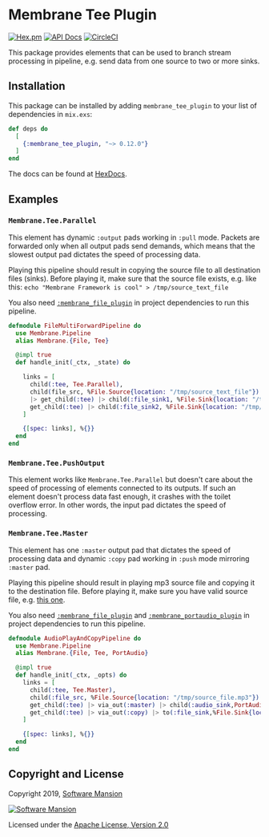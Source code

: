 # Membrane Tee Plugin

[![Hex.pm](https://img.shields.io/hexpm/v/membrane_tee_plugin.svg)](https://hex.pm/packages/membrane_tee_plugin)
[![API Docs](https://img.shields.io/badge/api-docs-yellow.svg?style=flat)](https://hexdocs.pm/membrane_tee_plugin)
[![CircleCI](https://circleci.com/gh/membraneframework/membrane_tee_plugin.svg?style=svg)](https://circleci.com/gh/membraneframework/membrane_tee_plugin)

This package provides elements that can be used to branch stream processing in pipeline, e.g. send data from one source to two or more sinks.

## Installation

This package can be installed by adding `membrane_tee_plugin` to your list of dependencies in `mix.exs`:

```elixir
def deps do
  [
	{:membrane_tee_plugin, "~> 0.12.0"}
  ]
end
```

The docs can be found at [HexDocs](https://hexdocs.pm/membrane_tee_plugin).

## Examples

### `Membrane.Tee.Parallel`

This element has dynamic `:output` pads working in `:pull` mode. Packets are forwarded
only when all output pads send demands, which means that the slowest output pad dictates
the speed of processing data.

Playing this pipeline should result in copying the source file to all destination files (sinks).
Before playing it, make sure that the source file exists, e.g. like this:
`echo "Membrane Framework is cool" > /tmp/source_text_file`

You also need [`:membrane_file_plugin`](https://github.com/membraneframework/membrane_file_plugin) in project dependencies to run this pipeline.

```elixir
defmodule FileMultiForwardPipeline do
  use Membrane.Pipeline
  alias Membrane.{File, Tee}

  @impl true
  def handle_init(_ctx, _state) do

    links = [
      child(:tee, Tee.Parallel),
      child(file_src, %File.Source{location: "/tmp/source_text_file"}) 
      |> get_child(:tee) |> child(:file_sink1, %File.Sink{location: "/tmp/destination_file1"}),
      get_child(:tee) |> child(:file_sink2, %File.Sink{location: "/tmp/destination_file2"})
    ]

    {[spec: links], %{}}
  end
end
```

### `Membrane.Tee.PushOutput`

This element works like `Membrane.Tee.Parallel` but doesn't care about the speed of processing of elements connected to its outputs.
If such an element doesn't process data fast enough, it crashes with the toilet overflow error. In other words, the input pad dictates
the speed of processing.

### `Membrane.Tee.Master`

This element has one `:master` output pad that dictates the speed of processing data
and dynamic `:copy` pad working in `:push` mode mirroring `:master` pad.

Playing this pipeline should result in playing mp3 source file and copying it to the destination file.
Before playing it, make sure you have valid source file, e.g. [this one](https://github.com/membraneframework/membrane-demo/blob/v0.3/sample.mp3).

You also need [`:membrane_file_plugin`](https://github.com/membraneframework/membrane_file_plugin) and [`:membrane_portaudio_plugin`](https://github.com/membraneframework/membrane_portaudio_plugin) in project dependencies to run this pipeline.

```elixir
defmodule AudioPlayAndCopyPipeline do
  use Membrane.Pipeline
  alias Membrane.{File, Tee, PortAudio}

  @impl true
  def handle_init(_ctx, _opts) do
    links = [
      child(:tee, Tee.Master),
      child(:file_src, %File.Source{location: "/tmp/source_file.mp3"}) |> get_child(:tee),
      get_child(:tee) |> via_out(:master) |> child(:audio_sink,PortAudio.Sink),
      get_child(:tee) |> via_out(:copy) |> to(:file_sink,%File.Sink{location: "/tmp/destination_file.mp3"})
    ]

    {[spec: links], %{}}
  end
end
```

## Copyright and License

Copyright 2019, [Software Mansion](https://swmansion.com/?utm_source=git&utm_medium=readme&utm_campaign=membrane_tee_plugin)

[![Software Mansion](https://logo.swmansion.com/logo?color=white&variant=desktop&width=200&tag=membrane-github)](https://swmansion.com/?utm_source=git&utm_medium=readme&utm_campaign=membrane_tee_plugin)

Licensed under the [Apache License, Version 2.0](LICENSE)
